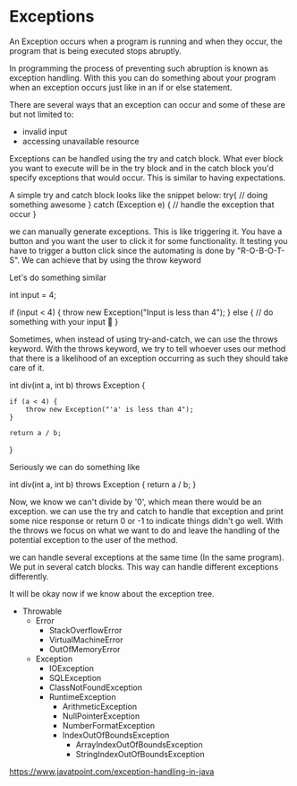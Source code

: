 # Exceptions

An Exception occurs when a program is running and when they occur, the program that is being executed stops abruptly.

In programming the process of preventing such abruption is known as exception handling. With this you can do something about your program when an exception occurs just like in an if or else statement.

There are several ways that an exception can occur and some of these are but not limited to:

- invalid input
- accessing unavailable resource

Exceptions can be handled using the try and catch block. What ever block you want to execute will be in the try block and in the catch block you'd specify exceptions that would occur. This is similar to having expectations.

A simple try and catch block looks like the snippet below:
try{
// doing something awesome
} catch (Exception e) {
// handle the exception that occur
}

we can manually generate exceptions. This is like triggering it. You have a button and you want the user to click it for some functionality. It testing you have to trigger a button click since the automating is done by "R-O-B-O-T-S". We can achieve that by using the throw keyword

Let's do something similar

int input = 4;

if (input < 4) {
throw new Exception("Input is less than 4");
} else {
// do something with your input 🥇️
}

Sometimes, when instead of using try-and-catch, we can use the throws keyword. With the throws keyword, we try to tell whoever uses our method that there is a likelihood of an exception occurring as such they should take care of it.

int div(int a, int b) throws Exception {

    if (a < 4) {
        throw new Exception("'a' is less than 4");
    }

    return a / b;

}

Seriously we can do something like

int div(int a, int b) throws Exception {
	return a / b;
}

Now, we know we can't divide by '0', which mean there would be an exception. we can use the try and catch to handle that exception and print some nice response or return 0 or -1 to indicate things didn't go well. With the throws we focus on what we want to do and leave the handling of the potential exception to the user of the method.

we can handle several exceptions at the same time (In the same program). We put in several catch blocks. This way can handle different exceptions differently.

It will be okay now if we know about the exception tree.

- Throwable
  - Error
    - StackOverflowError
    - VirtualMachineError
    - OutOfMemoryError
  - Exception
    - IOException
    - SQLException
    - ClassNotFoundException
    - RuntimeException
      - ArithmeticException
      - NullPointerException
      - NumberFormatException
      - IndexOutOfBoundsException
        - ArrayIndexOutOfBoundsException
        - StringIndexOutOfBoundsException

https://www.javatpoint.com/exception-handling-in-java
